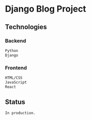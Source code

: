 # Django Blog Project

## Technologies

### Backend

```bash
Python
Django
```

### Frontend

```bash
HTML/CSS
JavaScript
React
```

## Status

```bash
In production.
```
